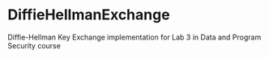 # DiffieHellmanExchange
Diffie-Hellman Key Exchange implementation for Lab 3 in Data and Program Security course
